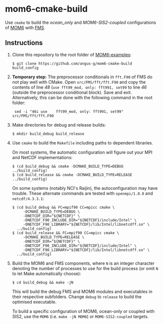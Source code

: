 # mom6-cmake-build

Use `cmake` to build the *ocean_only* and *MOM6-SIS2-coupled* configurations of
[MOM6](https://github.com/NOAA-GFDL/MOM6) with
[FMS](https://github.com/NOAA-GFDL/FMS).

## Instructions
1. Clone this repository to the root folder of
   [MOM6-examples](https://github.com/NOAA-GFDL/MOM6-examples):

       $ git clone https://github.com/angus-g/mom6-cmake-build build_config

2. **Temporary step:**
   The preprocessor conditionals in `fft.F90` of FMS do not play well with
   CMake.  Open `src/FMS/fft/fft.F90` and copy the contents of line *48* (`use
   fft99_mod, only: fft991, set99` to line *46* (outside the preprocessor
   conditional block).  Save and exit.  Alternatively, this can be done with 
   the following command in the root folder:

        sed -i "46i use    fft99_mod, only: fft991, set99" src/FMS/fft/fft.F90

3. Make directories for debug and release builds:

       $ mkdir build_debug build_release

4. Use `cmake` to build the `Makefile` including paths to dependent libraries.

   On most systems, the automatic configuration will figure out your MPI and NetCDF
   implementations:

       $ (cd build_debug && cmake -DCMAKE_BUILD_TYPE=DEBUG ../build_config)
       $ (cd build_release && cmake -DCMAKE_BUILD_TYPE=RELEASE ../build_config)
       
   On some systems (notably NCI's Raijin), the autoconfiguration may have trouble.
   These alternate commands are tested with `openmpi/1.8.8` and `netcdf/4.3.3.1`:
   
       $ (cd build_debug && FC=mpif90 CC=mpicc cmake \
            -DCMAKE_BUILD_TYPE=DEBUG \
            -DNETCDF_DIR="${NETCDF}" \
            -DNETCDF_F90_INCLUDE_DIR="${NETCDF}/include/Intel" \
            -DNETCDF_F90_LIBRARY="${NETCDF}/lib/Intel/libnetcdff.so" \
         ../build_config)
       $ (cd build_release && FC=mpif90 CC=mpicc cmake \
            -DCMAKE_BUILD_TYPE=RELEASE \
            -DNETCDF_DIR="${NETCDF}" \
            -DNETCDF_F90_INCLUDE_DIR="${NETCDF}/include/Intel" \
            -DNETCDF_F90_LIBRARY="${NETCDF}/lib/Intel/libnetcdff.so" \
         ../build_config)

5. Build the MOM6 and FMS components, where `N` is an integer character denoting
   the number of processes to use for the build process (or omit `N` to let Make
   automatically choose):

       $ cd build_debug && make -jN

   This will build the debug FMS and MOM6 modules and executables in their respective
   subfolders.  Change `debug` to `release` to build the optimised executable.
   
   To build a specific configuration of MOM6, ocean-only or coupled with SIS2, use the
   `MOM6` (i.e. `make -jN MOM6`) or `MOM6-SIS2-coupled` targets.
